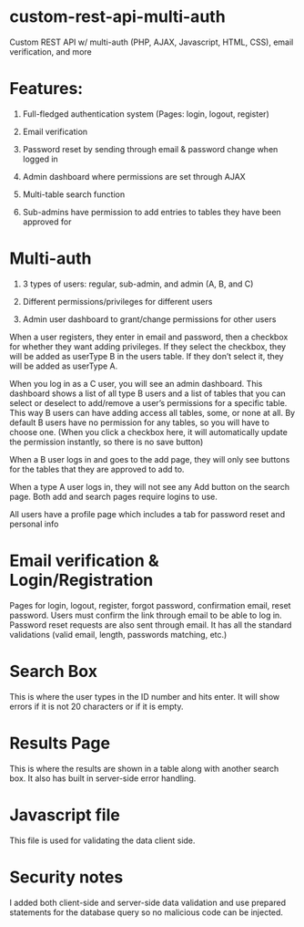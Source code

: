 # custom-rest-api-multi-auth
Custom REST API w/ multi-auth (PHP, AJAX, Javascript, HTML, CSS), email verification, and more

# Features:
1. Full-fledged authentication system (Pages: login, logout, register)

2. Email verification 

3. Password reset by sending through email & password change when logged in

4. Admin dashboard where permissions are set through AJAX

5. Multi-table search function

6. Sub-admins have permission to add entries to tables they have been approved for


# Multi-auth
1. 3 types of users: regular, sub-admin, and admin (A, B, and C)

2. Different permissions/privileges for different users

3. Admin user dashboard to grant/change permissions for other users

When a user registers, they enter in email and password, then a checkbox for whether they want adding privileges. If they select the checkbox, they will be added as userType B in the users table. If they don’t select it, they will be added as userType A.


When you log in as a C user, you will see an admin dashboard. This dashboard shows a list of all type B users and a list of tables that you can select or deselect to add/remove a user’s permissions for a specific table. This way B users can have adding access all tables, some, or none at all. By default B users have no permission for any tables, so you will have to choose one. (When you click a checkbox here, it will automatically update the permission instantly, so there is no save button)


When a B user logs in and goes to the add page, they will only see buttons for the tables that they are approved to add to.


When a type A user logs in, they will not see any Add button on the search page.
Both add and search pages require logins to use.


All users have a profile page which includes a tab for password reset and personal info

# Email verification & Login/Registration
Pages for login, logout, register, forgot password, confirmation email, reset password. Users must confirm the link through email to be able to log in. Password reset requests are also sent through email. It has all the standard validations (valid email, length, passwords matching, etc.)

# Search Box
This is where the user types in the ID number and hits enter.
It will show errors if it is not 20 characters or if it is empty.

# Results Page
This is where the results are shown in a table along with another search box. It also has built in server-side error handling.

# Javascript file
This file is used for validating the data client side.

# Security notes
I added both client-side and server-side data validation and use prepared statements for the database query so no malicious code can be injected.
